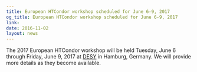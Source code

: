 ```yaml
---
title: European HTCondor workshop scheduled for June 6-9, 2017
og_title: European HTCondor workshop scheduled for June 6-9, 2017
link: 
date: 2016-11-02
layout: news
---
```


The 2017 European HTCondor workshop will be held Tuesday, June 6 through Friday, June 9, 2017 at <a href="http://www.desy.de/">DESY</a> in Hamburg, Germany. We will provide more details as they become available. 
